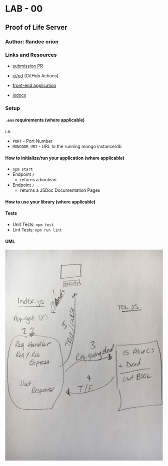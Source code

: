 # LAB - 00

## Proof of Life Server

### Author: Randee orion

### Links and Resources

- [submission PR](https://github.com/randee-401-advanced-javascript/lab-00/pull/1)
- [ci/cd](https://travis-ci.com/github/randee-401-advanced-javascript/lab-00/builds/153419195) (GitHub Actions)
- [front-end application](nhttps://randeelab-oo.herokuapp.com/a)

- [jsdocs](https://randeelab-oo.herokuapp.com/docs/)
### Setup

#### `.env` requirements (where applicable)

i.e.

- `PORT` - Port Number
- `MONGODB_URI` - URL to the running mongo instance/db

#### How to initialize/run your application (where applicable)

-  `npm start`
- Endpoint `/`
  * returns a boolean 
- Endpoint `/`
  * returns a JSDoc Documentation Pages

#### How to use your library (where applicable)

#### Tests

* Unit Tests: `npm test`
* Lint Tests: `npm run lint`

#### UML

![UML Diagram](flow.jpg)

